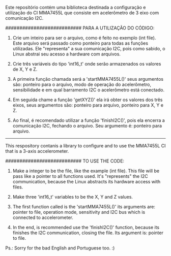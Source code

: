 Este repositório contém uma biblioteca destinada a configuração e utilização do CI MMA7455L que consiste em acelerômetro de 3 eixo com comunicação I2C.

###########################
PARA A UTILIZAÇÃO DO CÓDIGO:

1. Crie um inteiro para ser o arquivo, como é feito no exemplo (int file). Este arquivo será passado como ponteiro para todas as funções utilizadas. Ele "representa" a sua comunicação I2C, pois como sabido, o Linux abstrai seu acesso a hardware com arquivos.

2. Crie três variáveis do tipo 'int16_t' onde serão armazenados os valores de X, Y e Z.

3. A primeira função chamada será a 'startMMA7455L()' seus argumentos são: ponteiro para o arquivo, modo de operação do acelerômetro, sensibilidade e em qual barramento I2C o acelerômetro está conectado.

3. Em seguida chame a função 'getXYZ()' ela irá obter os valores dos três eixos, seus argumentos são: ponteiro para arquivo, ponteiro para X, Y e Z.

4. Ao final, é recomendado utilizar a função 'finishI2C()', pois ela encerra a comunicação I2C, fechando o arquivo. Seu argumento é: ponteiro para arquivo.

-----------------------------------------------------------------------------------------------------------------------------------------------------------

This respository contanis a library to configure and to use the MMA7455L CI that is a 3-axis accelerometer.

###########################
TO USE THE CODE:

1. Make a integer to be the file, like the example (int file). This file will be pass like a pointer to all functions used. It's "represents" the I2C communication, because the Linux abstracts its hardware access with files.

2. Make three 'int16_t' variables to be the X, Y and Z values.

3. The first function called is the 'startMMA7455L()' its arguments are: pointer to file, operation mode, sensitivity and I2C bus which is connected to accelerometer.

4. In the end, is recommended use the 'finishI2C()' function, because its finishes the I2C communication, closing the file. Its argument is: pointer to file.


Ps.: Sorry for the bad English and Portuguese too. :)